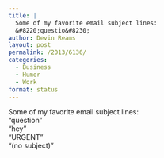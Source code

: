 ```yaml
---
title: |
  Some of my favorite email subject lines:
  &#8220;questio&#8230;
author: Devin Reams
layout: post
permalink: /2013/6136/
categories:
  - Business
  - Humor
  - Work
format: status
---
```

Some of my favorite email subject lines:  
&#8220;question&#8221;  
&#8220;hey&#8221;  
&#8220;URGENT&#8221;  
&#8220;(no subject)&#8221;